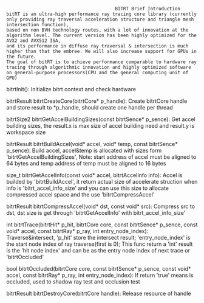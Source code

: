                                             BITRT Brief Introduction
    bitRT is an ultra-high performance ray tracing core library (currently only providing ray traversal acceleration structure and triangle mesh intersection function), 
    based on non BVH technology routes, with a lot of innovation at the algorithm level. The current version has been highly optimized for the AVX2 and AVX512 ISA, 
    and its performance in diffuse ray traversal & intersection is much higher than that the embree. We will also increase support for GPUs in the future. 
    The goal of bitRT is to achieve performance comparable to hardware ray tracing through algorithmic innovation and highly optimized software on general-purpose processors(CPU and the general computing unit of GPU)


bitrtInit():
    Initialize bitrt context and check hardware

bitrtResult bitrtCreateCore(bitrtCore* p_handle):
    Create bitrtCore handle and store result to *p_handle, should create one handle per thread

bitrtSize2 bitrtGetAccelBuildingSizes(const bitrtSence* p_sence):
    Get accel building sizes, the result.x is max size of accel building need and result.y is workspace size

bitrtResult bitrtBuildAccel(void* accel, void* temp, const bitrtSence* p_sence):
    Build accel, accel&temp is allocated with sizes form 'bitrtGetAccelBuildingSizes',
    Note: start address of accel must be aligned to 64 bytes and temp address of temp must be aligned to 16 bytes

size_t bitrtGetAccelInfo(const void* accel, bitrtAccelInfo info):
    Accel is builded by 'bitrtBuildAccel', it return actual size of accelerate struction when info is 'bitrt_accel_info_size'
    and you can use this size to allocate compressed accel space and the use 'bitrtCompressAccel'

bitrtResult bitrtCompressAccel(void* dst, const void* src):
    Compress src to dst, dst size is get through 'bitrtGetAccelInfo' with bitrt_accel_info_size'

int bitrtTrace(bitrtHit* p_hit, bitrtCore core, const bitrtSence* p_sence, const void* accel, const bitrtRay* p_ray, int entry_node_index):
    Traverse&intersect, 'p_hit' store the intersect result; 'entry_node_index' is the start node index of ray traverse(first is 0);
    This func return a 'int' result is the 'hit node index' and can be as the entry node index of next trace or 'bitrtOccluded'

bool bitrtOccluded(bitrtCore core, const bitrtSence* p_sence, const void* accel, const bitrtRay* p_ray, int entry_node_index):
    If return 'true' means is occluded, used to shadow ray test and occlusion test

bitrtResult bitrtDestroyCore(bitrtCore handle):
    Release resource of handle

